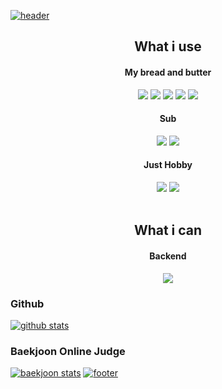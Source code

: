 [![header](https://capsule-render.vercel.app/api?type=waving&color=timeGradient&text=HK.%20Lee&height=300)](https://hklee.me)
<h2 align="center">What i use</h3>
<div align="center">
  <h4 align="center">My bread and butter</h4>
  <a href="https://developer.mozilla.org/ko/docs/Web/JavaScript" style="text-decoration: none"><img src="https://img.shields.io/badge/Javascript-important?style=for-the-badge&logo=Javascript&logoColor=white"/></a>
  <a href="https://www.typescriptlang.org/" style="text-decoration: none"><img src="https://img.shields.io/badge/Typescript-3178C6?style=for-the-badge&logo=TypeScript&logoColor=white"/></a>
  <a href="https://www.w3schools.com/html/default.asp" style="text-decoration: none"><img src="https://img.shields.io/badge/HTML5-yellow?style=for-the-badge&logo=HTML5&logoColor=white"/></a>
  <a href="https://www.python.org/" style="text-decoration: none"><img src="https://img.shields.io/badge/Python-3776AB?&style=for-the-badge&logo=Python&logoColor=white"/></a>
  <a href="https://www.java.com/" style="text-decoration: none"><img src="https://img.shields.io/badge/Java-007396?&style=for-the-badge&logo=Java&logoColor=white"/></a>
  
  <h4 align="center">Sub</h4>
  <a href="https://kotlinlang.org/" style="text-decoration: none"><img src="https://img.shields.io/badge/Kotlin-0095D5?&style=for-the-badge&logo=Kotlin&logoColor=white"/></a>
  <a href="https://dart.dev/" style="text-decoration: none"><img src="https://img.shields.io/badge/Dart-0175C2?&style=for-the-badge&logo=Dart&logoColor=white"/></a>
  
  <h4 align="center">Just Hobby</h4>
  <a href="https://en.cppreference.com/w/c" style="text-decoration: none"><img src="https://img.shields.io/badge/C-A8B9CC?&style=for-the-badge&logo=C&logoColor=white"/></a>
  <a href="https://en.cppreference.com/w/cpp" style="text-decoration: none"><img src="https://img.shields.io/badge/C%23-239120?&style=for-the-badge&logo=C%20Sharp&logoColor=white"/></a>
</div>
<br/>
<h2 align="center">What i can</h3>
<div align="center">
  <h4 align="center">Backend</h4>
  <a href="https://nodejs.org/" style="text-decoration: none"><img src="https://img.shields.io/badge/Node.js-5455FE?style=for-the-badge&logo=Node.js&logoColor=white"/></a>
</div>

### Github
[![github stats](https://github-readme-stats.vercel.app/api?username=LeeHyKu&show_icons=true&theme=radical&count_private=true)](https://hklee.me)
### Baekjoon Online Judge
[![baekjoon stats](http://mazassumnida.wtf/api/v2/generate_badge?boj=hklee416)](https://solved.ac/profile/hklee416)
[![footer](https://capsule-render.vercel.app/api?type=waving&color=timeGradient&section=footer)](https://hklee.me)
